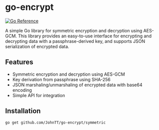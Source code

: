 # go-encrypt

[![Go Reference](https://pkg.go.dev/badge/github.com/JohnTT/go-encrypt/symmetric.svg)](https://pkg.go.dev/github.com/JohnTT/go-encrypt/symmetric)


A simple Go library for symmetric encryption and decryption using AES-GCM. This library provides an easy-to-use interface for encrypting and decrypting data with a passphrase-derived key, and supports JSON serialization of encrypted data.

## Features

- Symmetric encryption and decryption using AES-GCM
- Key derivation from passphrase using SHA-256
- JSON marshaling/unmarshaling of encrypted data with base64 encoding
- Simple API for integration

## Installation

```sh
go get github.com/JohnTT/go-encrypt/symmetric
```